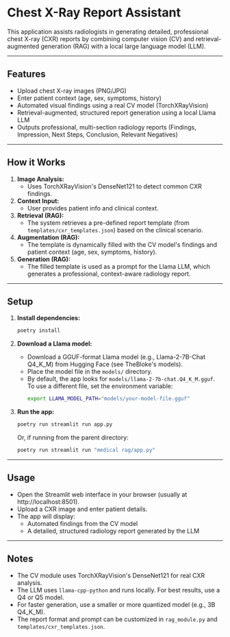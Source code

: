 # Chest X-Ray Report Assistant 

This application assists radiologists in generating detailed, professional chest X-ray (CXR) reports by combining computer vision (CV) and retrieval-augmented generation (RAG) with a local large language model (LLM).

---

## Features
- Upload chest X-ray images (PNG/JPG)
- Enter patient context (age, sex, symptoms, history)
- Automated visual findings using a real CV model (TorchXRayVision)
- Retrieval-augmented, structured report generation using a local Llama LLM
- Outputs professional, multi-section radiology reports (Findings, Impression, Next Steps, Conclusion, Relevant Negatives)

---

## How it Works
1. **Image Analysis:**
   - Uses TorchXRayVision's DenseNet121 to detect common CXR findings.
2. **Context Input:**
   - User provides patient info and clinical context.
3. **Retrieval (RAG):**
   - The system retrieves a pre-defined report template (from `templates/cxr_templates.json`) based on the clinical scenario.
4. **Augmentation (RAG):**
   - The template is dynamically filled with the CV model's findings and patient context (age, sex, symptoms, history).
5. **Generation (RAG):**
   - The filled template is used as a prompt for the Llama LLM, which generates a professional, context-aware radiology report.

---

## Setup

1. **Install dependencies:**
   ```bash
   poetry install
   ```
2. **Download a Llama model:**
   - Download a GGUF-format Llama model (e.g., Llama-2-7B-Chat Q4_K_M) from Hugging Face (see TheBloke's models).
   - Place the model file in the `models/` directory.
   - By default, the app looks for `models/llama-2-7b-chat.Q4_K_M.gguf`. To use a different file, set the environment variable:
     ```bash
     export LLAMA_MODEL_PATH="models/your-model-file.gguf"
     ```

3. **Run the app:**
   ```bash
   poetry run streamlit run app.py
   ```
   Or, if running from the parent directory:
   ```bash
   poetry run streamlit run "medical rag/app.py"
   ```

---

## Usage
- Open the Streamlit web interface in your browser (usually at http://localhost:8501).
- Upload a CXR image and enter patient details.
- The app will display:
  - Automated findings from the CV model
  - A detailed, structured radiology report generated by the LLM

---

## Notes
- The CV module uses TorchXRayVision's DenseNet121 for real CXR analysis.
- The LLM uses `llama-cpp-python` and runs locally. For best results, use a Q4 or Q5 model.
- For faster generation, use a smaller or more quantized model (e.g., 3B Q4_K_M).
- The report format and prompt can be customized in `rag_module.py` and `templates/cxr_templates.json`. 